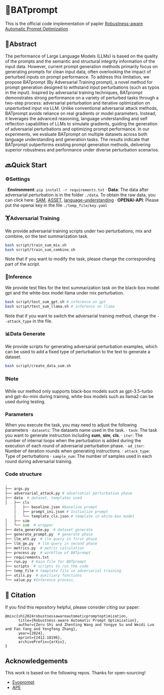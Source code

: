 # 🎯BATprompt
This is the official code implementation of papler [Robustness-aware Automatic Prompt Optimization](http://arxiv.org/abs/2412.18196)

## 📃Abstract
The performance of Large Language Models (LLMs) is based on the quality of the prompts and the semantic and structural integrity information of the input data. However, current prompt generation methods primarily focus on generating prompts for clean input data, often overlooking the impact of perturbed inputs on prompt performance. To address this limitation, we propose BATprompt (By Adversarial Training prompt), a novel method for prompt generation designed to withstand input perturbations (such as typos in the input). Inspired by adversarial training techniques, BATprompt demonstrates strong performance on a variety of perturbed tasks through a two-step process: adversarial perturbation and iterative optimization on unperturbed input via LLM. Unlike conventional adversarial attack methods, BATprompt avoids reliance on real gradients or model parameters. Instead, it leverages the advanced reasoning, language understanding and self reflection capabilities of LLMs to simulate gradients, guiding the generation of adversarial perturbations and optimizing prompt performance. In our experiments, we evaluate BATprompt on multiple datasets across both language understanding and generation tasks. The results indicate that BATprompt outperforms existing prompt generation methods, delivering superior robustness and performance under diverse perturbation scenarios.

## 🔜Quick Start

### ⚙️Settings
· **Environment**: `pip install -r requirements.txt`
· **Data**: The data after adversarial perturbation is in the folder `./data`. To obtain the raw data, you can click here: [SAM](https://paperswithcode.com/dataset/samsum-corpus), [ASSET](https://github.com/facebookresearch/asset), [language-understanding](https://nlp.cs.princeton.edu/projects/lm-bff/datasets.tar)
· **OPENAI-API**: Please put the openai key in the file `./temp_file/key.yaml`

### 🏋️Adversarial Training
We provide adversarial training scripts under two perturbations, mix and combine, on the text summarization task.

```bash
bash script/train_sum_mix.sh 
bash script/train_sum_combine.sh 
```
Note that if you want to modify the task, please change the corresponding part of the script.


### 💭Inference

We provide test files for the text summarization task on the black-box model gpt and the white-box model llama under mix perturbation.

```bash
bash script/test_sum_gpt.sh # inference on gpt
bash script/test_sum_llama.sh # inference on llama
```
Note that if you want to switch the adversarial training method, change the `--attack_type` in the file.


### 📊Data Generate
We provide scripts for generating adversarial perturbation examples, which can be used to add a fixed type of perturbation to the text to generate a dataset.

```bash
bash script/create_data_sum.sh
```

### ❗️Note
While our method only supports black-box models such as gpt-3.5-turbo and gpt-4o-mini during training, white-box models such as llama2 can be used during testing.

### Parameters
When you execute the task, you may need to adjust the following parameters
· `datasets`: The datasets name used in the task.
· `task`: The task you want to generate instruction including **sum**, **sim**, **cls**.
· `iter`: The number of internal loops when the perturbation is added during the execution of each round of adversarial perturbation phase.
· `ad_iter`: Number of iteration rounds when generating instructions.
· `attack_type`: Type of perturbations
· `sample_num`: The number of samples used in each round during adversarial training.


### Code structure
```python
.
├── args.py
├── adversarial_attack.py # adversatial perturbation phase
├── data  # dataset, templates used
│   ├── cls
    │   ├── baseline.json #baseline prompt
    │   ├── prompt_ini.json # Initialize prompt
    │   └── template_cls.json # template in white-box model
│   ├── sim
│   └── sum  # wrapper
├── data_generate.py  # dataset generate
├── generate_prompt.py  # generate phase
├── llm_att.py  # llm query in first phase
├── llm_ge.py  # llm query in second phase
├── metrics.py  # metric calculation
├── process.py  # workflow of BATprompt
├── requirements.txt
├── run.py  # main file for BATprompt
├── scripts  # scripts to run the code
├── temp_file # template file in adversarial training
├── utils.py  # auxiliary functions
└── value.py #Inference process.
```

## 🙏 Citation

If you find this repository helpful, please consider citing our paper:

```
@misc{shi2024robustnessawareautomaticpromptoptimization,
      title={Robustness-aware Automatic Prompt Optimization}, 
      author={Zeru Shi and Zhenting Wang and Yongye Su and Weidi Luo and Fan Yang and Yongfeng Zhang},
      year={2024},
      eprint={2412.18196},
      archivePrefix={arXiv},
}
```

## Acknowledgements

This work is based on the following repos. Thanks for open-sourcing!

- [Evoprompt](https://github.com/beeevita/EvoPrompt)
- [APE](https://github.com/keirp/automatic_prompt_engineer)


